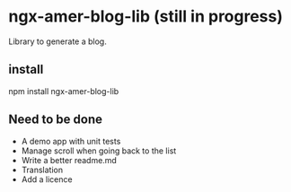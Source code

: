 # ngx-amer-blog-lib (still in progress)

Library to generate a blog.

## install

npm install ngx-amer-blog-lib

## Need to be done

- A demo app with unit tests
- Manage scroll when going back to the list
- Write a better readme.md
- Translation
- Add a licence
